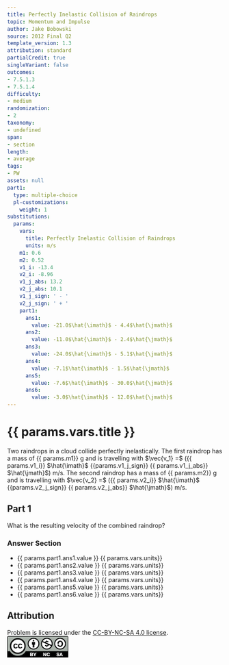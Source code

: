 ```yaml
---
title: Perfectly Inelastic Collision of Raindrops
topic: Momentum and Impulse
author: Jake Bobowski
source: 2012 Final Q2
template_version: 1.3
attribution: standard
partialCredit: true
singleVariant: false
outcomes:
- 7.5.1.3
- 7.5.1.4
difficulty:
- medium
randomization:
- 2
taxonomy:
- undefined
span:
- section
length:
- average
tags:
- PW
assets: null
part1:
  type: multiple-choice
  pl-customizations:
    weight: 1
substitutions:
  params:
    vars:
      title: Perfectly Inelastic Collision of Raindrops
      units: m/s
    m1: 0.6
    m2: 0.52
    v1_i: -13.4
    v2_i: -8.96
    v1_j_abs: 13.2
    v2_j_abs: 10.1
    v1_j_sign: ' - '
    v2_j_sign: ' + '
    part1:
      ans1:
        value: -21.0$\hat{\imath}$ - 4.4$\hat{\jmath}$
      ans2:
        value: -11.0$\hat{\imath}$ - 2.4$\hat{\jmath}$
      ans3:
        value: -24.0$\hat{\imath}$ - 5.1$\hat{\jmath}$
      ans4:
        value: -7.1$\hat{\imath}$ - 1.5$\hat{\jmath}$
      ans5:
        value: -7.6$\hat{\imath}$ - 30.0$\hat{\jmath}$
      ans6:
        value: -3.0$\hat{\imath}$ - 12.0$\hat{\jmath}$
---
```

# {{ params.vars.title }}
Two raindrops in a cloud collide perfectly inelastically. The first raindrop has a mass of {{ params.m1}} g and is travelling with $\vec{v_1} =$ ({{ params.v1_i}} $\hat{\imath}$ {{params.v1_j_sign}} {{ params.v1_j_abs}} $\hat{\jmath}$) m/s.
The second raindrop has a mass of {{ params.m2}} g and is travelling with $\vec{v_2} =$ ({{ params.v2_i}} $\hat{\imath}$ {{params.v2_j_sign}} {{ params.v2_j_abs}} $\hat{\jmath}$) m/s.

## Part 1

What is the resulting velocity of the combined raindrop?

### Answer Section

- {{ params.part1.ans1.value }} {{ params.vars.units}}
- {{ params.part1.ans2.value }} {{ params.vars.units}}
- {{ params.part1.ans3.value }} {{ params.vars.units}}
- {{ params.part1.ans4.value }} {{ params.vars.units}}
- {{ params.part1.ans5.value }} {{ params.vars.units}}
- {{ params.part1.ans6.value }} {{ params.vars.units}}

## Attribution

Problem is licensed under the [CC-BY-NC-SA 4.0 license](https://creativecommons.org/licenses/by-nc-sa/4.0/).<br> ![The Creative Commons 4.0 license requiring attribution-BY, non-commercial-NC, and share-alike-SA license.](https://raw.githubusercontent.com/firasm/bits/master/by-nc-sa.png)